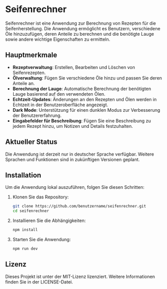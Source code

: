 # Seifenrechner

Seifenrechner ist eine Anwendung zur Berechnung von Rezepten für die Seifenherstellung. Die Anwendung ermöglicht es Benutzern, verschiedene Öle hinzuzufügen, deren Anteile zu berechnen und die benötigte Lauge sowie andere wichtige Eigenschaften zu ermitteln.

## Hauptmerkmale

- **Rezeptverwaltung**: Erstellen, Bearbeiten und Löschen von Seifenrezepten.
- **Ölverwaltung**: Fügen Sie verschiedene Öle hinzu und passen Sie deren Anteile an.
- **Berechnung der Lauge**: Automatische Berechnung der benötigten Lauge basierend auf den verwendeten Ölen.
- **Echtzeit-Updates**: Änderungen an den Rezepten und Ölen werden in Echtzeit in der Benutzeroberfläche angezeigt.
- **Dark Mode**: Unterstützung für einen dunklen Modus zur Verbesserung der Benutzererfahrung.
- **Eingabefelder für Beschreibung**: Fügen Sie eine Beschreibung zu jedem Rezept hinzu, um Notizen und Details festzuhalten.

## Aktueller Status

Die Anwendung ist derzeit nur in deutscher Sprache verfügbar. Weitere Sprachen und Funktionen sind in zukünftigen Versionen geplant.

## Installation

Um die Anwendung lokal auszuführen, folgen Sie diesen Schritten:

1. Klonen Sie das Repository:
   ```bash
   git clone https://github.com/benutzername/seifenrechner.git
   cd seifenrechner
   ```

2. Installieren Sie die Abhängigkeiten:
   ```bash
   npm install
   ```

3. Starten Sie die Anwendung:
   ```bash
   npm run dev
   ```

## Lizenz

Dieses Projekt ist unter der MIT-Lizenz lizenziert. Weitere Informationen finden Sie in der LICENSE-Datei.
